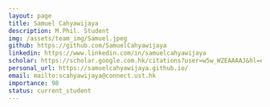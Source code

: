 ```yaml
---
layout: page
title: Samuel Cahyawijaya
description: M.Phil. Student
img: /assets/team_img/Samuel.jpeg
github: https://github.com/SamuelCahyawijaya
linkedin: https://www.linkedin.com/in/samuelcahyawijaya
scholar: https://scholar.google.com.hk/citations?user=w5w_WZEAAAAJ&hl=en
personal_url: https://samuelcahyawijaya.github.io/
email: mailto:scahyawijaya@connect.ust.hk
importance: 98
status: current_student
---
```


